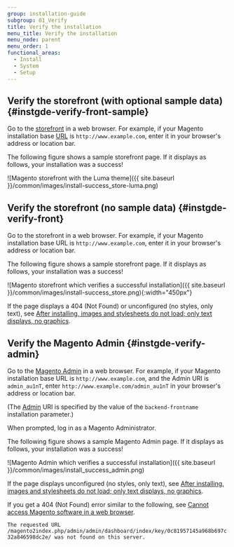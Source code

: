```yaml
---
group: installation-guide
subgroup: 01_Verify
title: Verify the installation
menu_title: Verify the installation
menu_node: parent
menu_order: 1
functional_areas:
  - Install
  - System
  - Setup
---
```


## Verify the storefront (with optional sample data) {#instgde-verify-front-sample}

Go to the [storefront](https://glossary.magento.com/storefront) in a web browser. For example, if your Magento installation base [URL](https://glossary.magento.com/url) is `http://www.example.com`, enter it in your browser's address or location bar.

The following figure shows a sample storefront page. If it displays as follows, your installation was a success!

![Magento storefront with the Luma theme]({{ site.baseurl }}/common/images/install-success_store-luma.png)

## Verify the storefront (no sample data) {#instgde-verify-front}

Go to the storefront in a web browser. For example, if your Magento installation base URL is `http://www.example.com`, enter it in your browser's address or location bar.

The following figure shows a sample storefront page. If it displays as follows, your installation was a success!

![Magento storefront which verifies a successful installation]({{ site.baseurl }}/common/images/install-success_store.png){:width="450px"}

If the page displays a 404 (Not Found) or unconfigured (no styles, only text), see [After installing, images and stylesheets do not load; only text displays, no graphics](https://support.magento.com/hc/en-us/articles/360032994352).

## Verify the Magento Admin {#instgde-verify-admin}

Go to the [Magento Admin](https://glossary.magento.com/magento-admin) in a web browser. For example, if your Magento installation base URL is `http://www.example.com`, and the Admin URI is `admin_au1nT`, enter `http://www.example.com/admin_au1nT` in your browser's address or location bar.

(The [Admin](https://glossary.magento.com/admin) URI is specified by the value of the `backend-frontname` installation parameter.)

When prompted, log in as a Magento Administrator.

The following figure shows a sample Magento Admin page. If it displays as follows, your installation was a success!

![Magento Admin which verifies a successful installation]({{ site.baseurl }}/common/images/install_success_admin.png)

If the page displays unconfigured (no styles, only text), see [After installing, images and stylesheets do not load; only text displays, no graphics](https://support.magento.com/hc/en-us/articles/360032994352).

If you get a 404 (Not Found) error similar to the following, see [Cannot access Magento software in a web browser](https://support.magento.com/hc/en-us/articles/360033117152).

`The requested URL /magento2index.php/admin/admin/dashboard/index/key/0c81957145a968b697c32a846598dc2e/ was not found on this server.`

